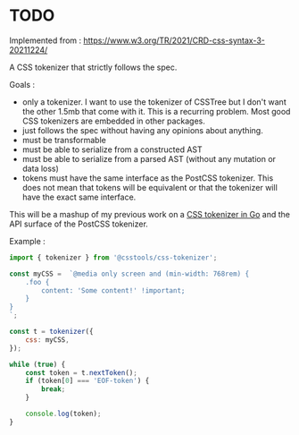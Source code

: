 # TODO

Implemented from : https://www.w3.org/TR/2021/CRD-css-syntax-3-20211224/

A CSS tokenizer that strictly follows the spec.

Goals :
- only a tokenizer. I want to use the tokenizer of CSSTree but I don't want the other 1.5mb that come with it. This is a recurring problem. Most good CSS tokenizers are embedded in other packages.
- just follows the spec without having any opinions about anything.
- must be transformable
- must be able to serialize from a constructed AST
- must be able to serialize from a parsed AST (without any mutation or data loss)
- tokens must have the same interface as the PostCSS tokenizer. This does not mean that tokens will be equivalent or that the tokenizer will have the exact same interface.

This will be a mashup of my previous work on a [CSS tokenizer in Go](https://github.com/romainmenke/css) and the API surface of the PostCSS tokenizer.

Example :

```js
import { tokenizer } from '@csstools/css-tokenizer';

const myCSS =  `@media only screen and (min-width: 768rem) {
	.foo {
		content: 'Some content!' !important;
	}
}
`;

const t = tokenizer({
	css: myCSS,
});

while (true) {
	const token = t.nextToken();
	if (token[0] === 'EOF-token') {
		break;
	}

	console.log(token);
}
```
